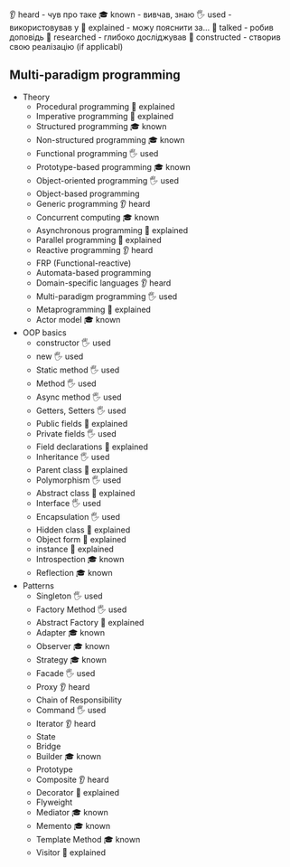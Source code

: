 👂 heard - чув про таке 🎓 known - вивчав, знаю 🖐️ used - використовував у 🙋 explained - можу пояснити за... 📢 talked - робив доповідь 🔬 researched - глибоко досліджував 🚀 constructed - створив свою реалізацію (if applicabl)

## Multi-paradigm programming

- Theory
  - Procedural programming 🙋 explained 
  - Imperative programming 🙋 explained 
  - Structured programming 🎓 known
  - Non-structured programming 🎓 known
  - Functional programming 🖐️ used
  - Prototype-based programming 🎓 known
  - Object-oriented programming 🖐️ used
  - Object-based programming 
  - Generic programming 👂 heard
  - Concurrent computing 🎓 known
  - Asynchronous programming 🙋 explained 
  - Parallel programming 🙋 explained 
  - Reactive programming 👂 heard
  - FRP (Functional-reactive) 
  - Automata-based programming
  - Domain-specific languages 👂 heard
  - Multi-paradigm programming 🖐️ used
  - Metaprogramming 🙋 explained 
  - Actor model 🎓 known
- OOP basics
  - constructor 🖐️ used
  - new 🖐️ used
  - Static method 🖐️ used
  - Method 🖐️ used
  - Async method 🖐️ used
  - Getters, Setters 🖐️ used
  - Public fields 🙋 explained 
  - Private fields 🖐️ used
  - Field declarations 🙋 explained 
  - Inheritance 🖐️ used
  - Parent class 🙋 explained 
  - Polymorphism 🖐️ used
  - Abstract class 🙋 explained 
  - Interface 🖐️ used
  - Encapsulation 🖐️ used
  - Hidden class 🙋 explained 
  - Object form 🙋 explained 
  - instance 🙋 explained 
  - Introspection 🎓 known
  - Reflection 🎓 known
- Patterns
  - Singleton 🖐️ used
  - Factory Method 🖐️ used
  - Abstract Factory 🙋 explained 
  - Adapter 🎓 known
  - Observer 🎓 known
  - Strategy 🎓 known
  - Facade 🖐️ used
  - Proxy 👂 heard
  - Chain of Responsibility
  - Command 🖐️ used
  - Iterator 👂 heard
  - State
  - Bridge
  - Builder 🎓 known
  - Prototype
  - Composite 👂 heard
  - Decorator 🙋 explained 
  - Flyweight
  - Mediator 🎓 known
  - Memento 🎓 known
  - Template Method 🎓 known
  - Visitor 🙋 explained 
